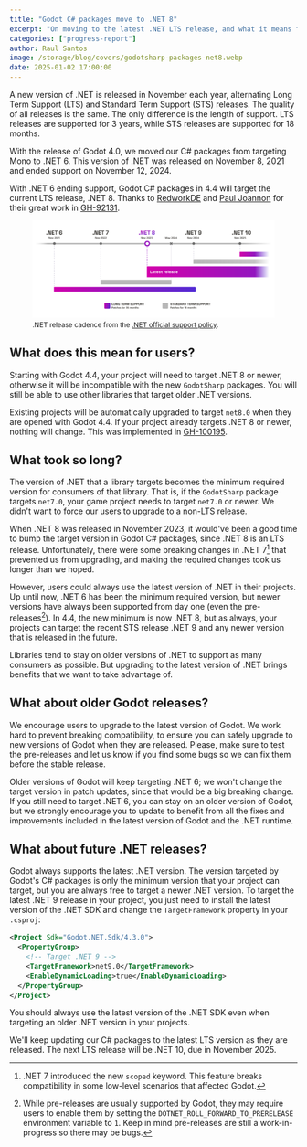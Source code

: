 ```yaml
---
title: "Godot C# packages move to .NET 8"
excerpt: "On moving to the latest .NET LTS release, and what it means for users."
categories: ["progress-report"]
author: Raul Santos
image: /storage/blog/covers/godotsharp-packages-net8.webp
date: 2025-01-02 17:00:00
---
```


A new version of .NET is released in November each year, alternating Long Term Support (LTS) and Standard Term Support (STS) releases. The quality of all releases is the same. The only difference is the length of support. LTS releases are supported for 3 years, while STS releases are supported for 18 months.

With the release of Godot 4.0, we moved our C# packages from targeting Mono to .NET 6. This version of .NET was released on November 8, 2021 and ended support on November 12, 2024.

With .NET 6 ending support, Godot C# packages in 4.4 will target the current LTS release, .NET 8. Thanks to [RedworkDE](https://github.com/RedworkDE) and [Paul Joannon](https://github.com/paulloz) for their great work in [GH-92131](https://github.com/godotengine/godot/pull/92131).

<figure>
	<picture>
		<source srcset="/storage/blog/dotnet/release-schedule-dark.svg" media="(prefers-color-scheme: dark)">
		<img class="lightbox-ignore" style="background-color: transparent;" src="/storage/blog/dotnet/release-schedule-light.svg">
	</picture>
	<figcaption><small>.NET release cadence from the <a href="https://dotnet.microsoft.com/en-us/platform/support/policy/dotnet-core">.NET official support policy</a>.</small></figcaption>
</figure>

## What does this mean for users?

Starting with Godot 4.4, your project will need to target .NET 8 or newer, otherwise it will be incompatible with the new `GodotSharp` packages. You will still be able to use other libraries that target older .NET versions.

Existing projects will be automatically upgraded to target `net8.0` when they are opened with Godot 4.4. If your project already targets .NET 8 or newer, nothing will change. This was implemented in [GH-100195](https://github.com/godotengine/godot/pull/100195).

## What took so long?

The version of .NET that a library targets becomes the minimum required version for consumers of that library. That is, if the `GodotSharp` package targets `net7.0`, your game project needs to target `net7.0` or newer. We didn't want to force our users to upgrade to a non-LTS release.

When .NET 8 was released in November 2023, it would've been a good time to bump the target version in Godot C# packages, since .NET 8 is an LTS release. Unfortunately, there were some breaking changes in .NET 7[^1] that prevented us from upgrading, and making the required changes took us longer than we hoped.

However, users could always use the latest version of .NET in their projects. Up until now, .NET 6 has been the minimum required version, but newer versions have always been supported from day one (even the pre-releases[^2]). In 4.4, the new minimum is now .NET 8, but as always, your projects can target the recent STS release .NET 9 and any newer version that is released in the future.

Libraries tend to stay on older versions of .NET to support as many consumers as possible. But upgrading to the latest version of .NET brings benefits that we want to take advantage of.

[^1]: .NET 7 introduced the new `scoped` keyword. This feature breaks compatibility in some low-level scenarios that affected Godot.

[^2]: While pre-releases are usually supported by Godot, they may require users to enable them by setting the `DOTNET_ROLL_FORWARD_TO_PRERELEASE` environment variable to `1`. Keep in mind pre-releases are still a work-in-progress so there may be bugs.

## What about older Godot releases?

We encourage users to upgrade to the latest version of Godot. We work hard to prevent breaking compatibility, to ensure you can safely upgrade to new versions of Godot when they are released. Please, make sure to test the pre-releases and let us know if you find some bugs so we can fix them before the stable release.

Older versions of Godot will keep targeting .NET 6; we won't change the target version in patch updates, since that would be a big breaking change. If you still need to target .NET 6, you can stay on an older version of Godot, but we strongly encourage you to update to benefit from all the fixes and improvements included in the latest version of Godot and the .NET runtime.

## What about future .NET releases?

Godot always supports the latest .NET version. The version targeted by Godot's C# packages is only the minimum version that your project can target, but you are always free to target a newer .NET version. To target the latest .NET 9 release in your project, you just need to install the latest version of the .NET SDK and change the `TargetFramework` property in your `.csproj`:

```xml
<Project Sdk="Godot.NET.Sdk/4.3.0">
  <PropertyGroup>
    <!-- Target .NET 9 -->
    <TargetFramework>net9.0</TargetFramework>
    <EnableDynamicLoading>true</EnableDynamicLoading>
  </PropertyGroup>
</Project>
```

<div class="card card-warning">
	<p>You should always use the latest version of the .NET SDK even when targeting an older .NET version in your projects.</p>
</div>

We'll keep updating our C# packages to the latest LTS version as they are released. The next LTS release will be .NET 10, due in November 2025.
